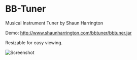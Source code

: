 # BB-Tuner
Musical Instrument Tuner by Shaun Harrington

Demo: http://www.shaunharrington.com/bbtuner/bbtuner.jar

Resizable for easy viewing.

![Screenshot](http://www.shaunharrington.com/bbtuner/bbtuner.png)